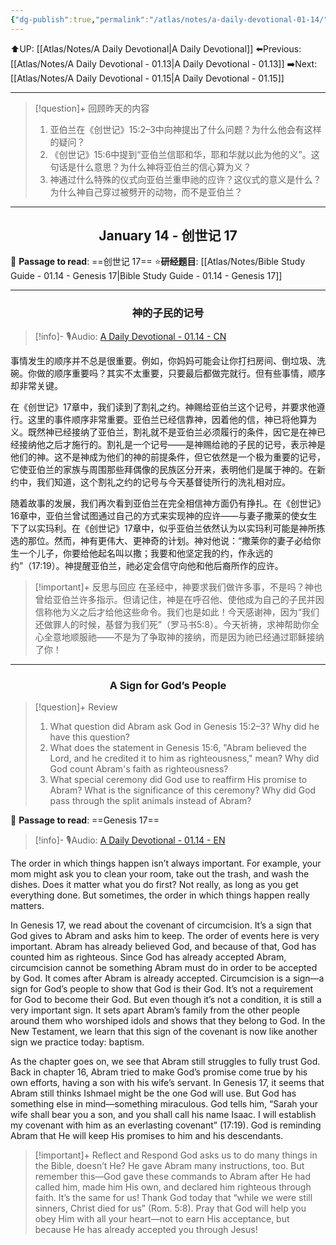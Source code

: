```yaml
---
{"dg-publish":true,"permalink":"/atlas/notes/a-daily-devotional-01-14/","noteIcon":""}
---
```


 ⬆️UP: [[Atlas/Notes/A Daily Devotional\|A Daily Devotional]]
⬅️Previous: [[Atlas/Notes/A Daily Devotional - 01.13\|A Daily Devotional - 01.13]]
➡️Next: [[Atlas/Notes/A Daily Devotional - 01.15\|A Daily Devotional - 01.15]]

---

> [!question]+ 回顾昨天的内容
>1.  亚伯兰在《创世记》15:2–3中向神提出了什么问题？为什么他会有这样的疑问？
>2. 《创世记》15:6中提到“亚伯兰信耶和华，耶和华就以此为他的义”。这句话是什么意思？为什么神将亚伯兰的信心算为义？
>3.  神通过什么特殊的仪式向亚伯兰重申祂的应许？这仪式的意义是什么？为什么神自己穿过被劈开的动物，而不是亚伯兰？


---
## <center>January 14 - 创世记 17</center>

📖 **Passage to read**: ==创世记 17==
⭐**研经题目**: [[Atlas/Notes/Bible Study Guide - 01.14 - Genesis 17\|Bible Study Guide - 01.14 - Genesis 17]]

---
### <center>神的子民的记号</center>

> [!info]- 🎙️Audio: [A Daily Devotional - 01.14 - CN]()

事情发生的顺序并不总是很重要。例如，你妈妈可能会让你打扫房间、倒垃圾、洗碗。你做的顺序重要吗？其实不太重要，只要最后都做完就行。但有些事情，顺序却非常关键。

在《创世记》17章中，我们读到了割礼之约。神赐给亚伯兰这个记号，并要求他遵行。这里的事件顺序非常重要。亚伯兰已经信靠神，因着他的信，神已将他算为义。既然神已经接纳了亚伯兰，割礼就不是亚伯兰必须履行的条件，因它是在神已经接纳他之后才施行的。割礼是一个记号——是神赐给祂的子民的记号，表示神是他们的神。这不是神成为他们的神的前提条件，但它依然是一个极为重要的记号，它使亚伯兰的家族与周围那些拜偶像的民族区分开来，表明他们是属于神的。在新约中，我们知道，这个割礼之约的记号与今天基督徒所行的洗礼相对应。

随着故事的发展，我们再次看到亚伯兰在完全相信神方面仍有挣扎。在《创世记》16章中，亚伯兰曾试图通过自己的方式来实现神的应许——与妻子撒莱的使女生下了以实玛利。在《创世记》17章中，似乎亚伯兰依然认为以实玛利可能是神所拣选的那位。然而，神有更伟大、更神奇的计划。神对他说：“撒莱你的妻子必给你生一个儿子，你要给他起名叫以撒；我要和他坚定我的约，作永远的约”（17:19）。神提醒亚伯兰，祂必定会信守向他和他后裔所作的应许。

> [!important]+ 反思与回应
在圣经中，神要求我们做许多事，不是吗？神也曾给亚伯兰许多指示。但请记住，神是在呼召他、使他成为自己的子民并因信称他为义之后才给他这些命令。我们也是如此！今天感谢神，因为“我们还做罪人的时候，基督为我们死”（罗马书5:8）。今天祈祷，求神帮助你全心全意地顺服祂——不是为了争取神的接纳，而是因为祂已经通过耶稣接纳了你！


---
### <center>A Sign for God’s People</center>

> [!question]+ Review
>1. What question did Abram ask God in Genesis 15:2–3? Why did he have this question?
 >2. What does the statement in Genesis 15:6, "Abram believed the Lord, and he credited it to him as righteousness," mean? Why did God count Abram's faith as righteousness?
>3. What special ceremony did God use to reaffirm His promise to Abram? What is the significance of this ceremony? Why did God pass through the split animals instead of Abram?

📖 **Passage to read**: ==Genesis 17==

> [!info]- 🎙️Audio: [A Daily Devotional - 01.14 - EN]()

The order in which things happen isn’t always important. For example, your mom might ask you to clean your room, take out the trash, and wash the dishes. Does it matter what you do first? Not really, as long as you get everything done. But sometimes, the order in which things happen really matters.

In Genesis 17, we read about the covenant of circumcision. It’s a sign that God gives to Abram and asks him to keep. The order of events here is very important. Abram has already believed God, and because of that, God has counted him as righteous. Since God has already accepted Abram, circumcision cannot be something Abram must do in order to be accepted by God. It comes after Abram is already accepted. Circumcision is a sign—a sign for God’s people to show that God is their God. It’s not a requirement for God to become their God. But even though it’s not a condition, it is still a very important sign. It sets apart Abram’s family from the other people around them who worshiped idols and shows that they belong to God. In the New Testament, we learn that this sign of the covenant is now like another sign we practice today: baptism.

As the chapter goes on, we see that Abram still struggles to fully trust God. Back in chapter 16, Abram tried to make God’s promise come true by his own efforts, having a son with his wife’s servant. In Genesis 17, it seems that Abram still thinks Ishmael might be the one God will use. But God has something else in mind—something miraculous. God tells him, “Sarah your wife shall bear you a son, and you shall call his name Isaac. I will establish my covenant with him as an everlasting covenant” (17:19). God is reminding Abram that He will keep His promises to him and his descendants.

> [!important]+ Reflect and Respond
God asks us to do many things in the Bible, doesn’t He? He gave Abram many instructions, too. But remember this—God gave these commands to Abram after He had called him, made him His own, and declared him righteous through faith. It’s the same for us! Thank God today that “while we were still sinners, Christ died for us” (Rom. 5:8). Pray that God will help you obey Him with all your heart—not to earn His acceptance, but because He has already accepted you through Jesus!
